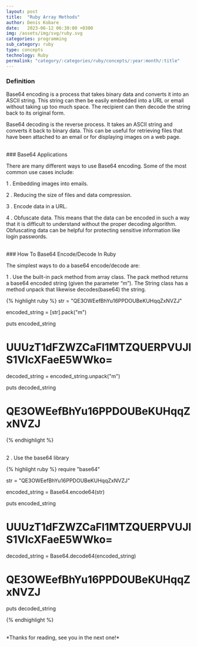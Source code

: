 ```yaml
---
layout: post
title:  "Ruby Array Methods"
author: Denis Kobare
date:   2023-06-12 06:30:00 +0300
img: /assets/img/svg/ruby.svg
categories: programming
sub_category: ruby
type: concepts
technology: Ruby
permalink: "category/:categories/ruby/concepts/:year:month/:title"
---
```


### Definition

Base64 encoding is a process that takes binary data and converts it into an ASCII string. This string can then be easily embedded into a URL or email without taking up too much space. The recipient can then decode the string back to its original form.


Base64 decoding is the reverse process. It takes an ASCII string and converts it back to binary data. This can be useful for retrieving files that have been attached to an email or for displaying images on a web page.

<br>
### Base64 Applications

There are many different ways to use Base64 encoding. Some of the most common use cases include:

1 . Embedding images into emails.

2 . Reducing the size of files and data compression.

3 . Encode data in a URL.

4 . Obfuscate data. This means that the data can be encoded in such a way that it is difficult to understand without the proper decoding algorithm. Obfuscating data can be helpful for protecting sensitive information like login passwords.

<br>
### How To Base64 Encode/Decode In Ruby

The simplest ways to do a base64 encode/decode are:

1 . Use the built-in pack method from array class. The pack method returns a base64 encoded string (given the parameter “m”). The String class has a method unpack that likewise decodes(base64) the string.

{% highlight ruby %}
str = "QE3OWEefBhYu16PPDOUBeKUHqqZxNVZJ"

encoded_string = [str].pack("m")

puts encoded_string 
# UUUzT1dFZWZCaFl1MTZQUERPVUJlS1VIcXFaeE5WWko=

decoded_string = encoded_string.unpack("m")

puts decoded_string 
# QE3OWEefBhYu16PPDOUBeKUHqqZxNVZJ
{% endhighlight %} 


<br>
2 . Use the base64 library

{% highlight ruby %}
require "base64"

str = "QE3OWEefBhYu16PPDOUBeKUHqqZxNVZJ"

encoded_string = Base64.encode64(str)

puts encoded_string 
# UUUzT1dFZWZCaFl1MTZQUERPVUJlS1VIcXFaeE5WWko=

decoded_string = Base64.decode64(encoded_string)
# QE3OWEefBhYu16PPDOUBeKUHqqZxNVZJ

puts decoded_string 

{% endhighlight %} 


<br>
*Thanks for reading, see you in the next one!*
